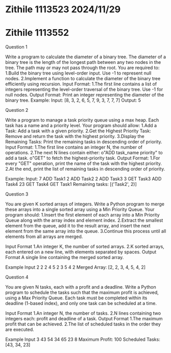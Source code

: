 # Zithile 1113523 2024/11/29

# Zithile 1113552

Question 1

Write a program to calculate the diameter of a binary tree. The diameter of a binary tree is the length of the longest path between any two nodes in the tree. The path may or may not pass through the root.
You are required to:
1.Build the binary tree using level-order input. Use -1 to represent null nodes.
2.Implement a function to calculate the diameter of the binary tree efficiently using recursion.
Input Format:
1.The first line contains a list of integers representing the level-order traversal of the binary tree. Use -1 for null nodes.
Output Format:
Print an integer representing the diameter of the binary tree.
Example:
Input:
[8, 3, 2, 6, 5, 7, 9, 3, 7, 7, 7]
Output:
5

Question 2

Write a program to manage a task priority queue using a max heap. Each task has a name and a priority level. Your program should allow:
1.Add a Task: Add a task with a given priority.
2.Get the Highest Priority Task: Remove and return the task with the highest priority.
3.Display the Remaining Tasks: Print the remaining tasks in descending order of priority.
Input Format:
1.The first line contains an integer N, the number of operations.
2.The next N lines contain either:
o"ADD task_name priority" to add a task.
o"GET" to fetch the highest-priority task.
Output Format:
1.For every "GET" operation, print the name of the task with the highest priority.
2.At the end, print the list of remaining tasks in descending order of priority.

Example:
Input:
7
ADD Task1 2
ADD Task2 2
ADD Task3 3
GET
Task3
ADD Task4 23
GET
Task4
GET
Task1
Remaining tasks: [('Task2', 2)]

Question 3

You are given K sorted arrays of integers. Write a Python program to merge these arrays into a single sorted array using a Min Priority Queue.
Your program should:
1.Insert the first element of each array into a Min Priority Queue along with the array index and element index.
2.Extract the smallest element from the queue, add it to the result array, and insert the next element from the same array into the queue.
3.Continue this process until all elements from all arrays are merged.

Input Format
1.An integer K, the number of sorted arrays.
2.K sorted arrays, each entered on a new line, with elements separated by spaces.
Output Format
A single line containing the merged sorted array.

Example Input
2
2
2 4 5
2
3 5 4
2
Merged Array: [2, 2, 3, 4, 5, 4, 2]

Question 4

You are given N tasks, each with a profit and a deadline. Write a Python program to schedule the tasks such that the maximum profit is achieved, using a Max Priority Queue.
Each task must be completed within its deadline (1-based index), and only one task can be scheduled at a time.

Input Format
1.An integer N, the number of tasks.
2.N lines containing two integers each: profit and deadline of a task.
Output Format
1.The maximum profit that can be achieved.
2.The list of scheduled tasks in the order they are executed.

Example Input
3
43 54
34 65
23 8
Maximum Profit: 100
Scheduled Tasks: [43, 34, 23]

